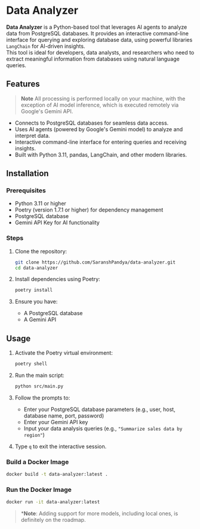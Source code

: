 # Data Analyzer

**Data Analyzer** is a Python-based tool that leverages AI agents to analyze data from PostgreSQL databases. It provides an interactive command-line interface for querying and exploring database data, using powerful libraries  `LangChain` for AI-driven insights.  
This tool is ideal for developers, data analysts, and researchers who need to extract meaningful information from databases using natural language queries.

## Features
>**Note** All processing is performed locally on your machine, with the exception of AI model inference, which is executed remotely via Google's Gemini API.
- Connects to PostgreSQL databases for seamless data access.
- Uses AI agents (powered by Google's Gemini model) to analyze and interpret data.
- Interactive command-line interface for entering queries and receiving insights.
- Built with Python 3.11, pandas, LangChain, and other modern libraries.

## Installation

### Prerequisites

- Python 3.11 or higher
- Poetry (version 1.7.1 or higher) for dependency management
- PostgreSQL database
- Gemini API Key for AI functionality

### Steps

1. Clone the repository:
    ```bash
    git clone https://github.com/SaranshPandya/data-analyzer.git
    cd data-analyzer
    ```

2. Install dependencies using Poetry:
    ```bash
    poetry install
    ```

3. Ensure you have:
   - A PostgreSQL database
   - A Gemini API

## Usage

1. Activate the Poetry virtual environment:
    ```bash
    poetry shell
    ```

2. Run the main script:
    ```bash
    python src/main.py
    ```

3. Follow the prompts to:
    - Enter your PostgreSQL database parameters (e.g., user, host, database name, port, password)
    - Enter your Gemini API key
    - Input your data analysis queries (e.g., `"Summarize sales data by region"`)

4. Type `q` to exit the interactive session.

### Build a Docker Image
```bash
docker build -t data-analyzer:latest .
```

### Run the Docker Image
```bash
docker run -it data-analyzer:latest
```

> ***Note**: Adding support for more models, including local ones, is definitely on the roadmap.

